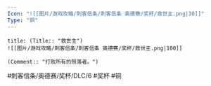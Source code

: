 ```yaml
---
Icon: "![[图片/游戏攻略/刺客信条/刺客信条 奥德赛/奖杯/救世主.png|30]]"
Type: "铜"
---
```

```ad-common-bronze-trophy
title: (Title:: "救世主")
![[图片/游戏攻略/刺客信条/刺客信条 奥德赛/奖杯/救世主.png|100]]

(Comment:: "打败所有的殒落者。")
```

#刺客信条/奥德赛/奖杯/DLC/6 #奖杯 #铜
